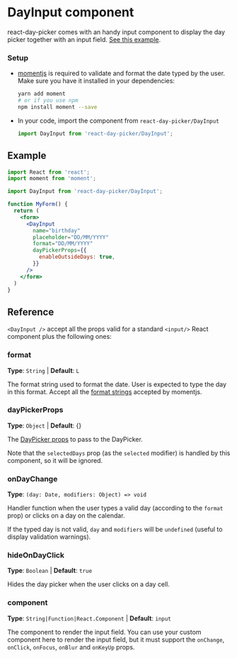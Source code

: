 # DayInput component

react-day-picker comes with an handy input component to display the day picker together with an input field. [See this example](http://react-day-picker.js.org/examples/?input).

### Setup

* [momentjs](https://momentjs.com/) is required to validate and format the date typed by the user. Make sure you have it installed in your dependencies:

  ```bash
  yarn add moment
  # or if you use npm
  npm install moment --save
  ```

* In your code, import the component from `react-day-picker/DayInput`
  
  ```js
  import DayInput from 'react-day-picker/DayInput';
  ```

## Example

```jsx
import React from 'react';
import moment from 'moment';

import DayInput from 'react-day-picker/DayInput';

function MyForm() {
  return (
    <form>
      <DayInput
        name="birthday"
        placeholder="DD/MM/YYYY"
        format="DD/MM/YYYY"
        dayPickerProps={{
          enableOutsideDays: true,
        }}
      />
    </form>
  )
}
```

## <DayInput />  Reference

`<DayInput />` accept all the props valid for a standard `<input/>` React component plus the following ones:

### format

**Type**: `String` | **Default**: `L`

The format string used to format the date. User is expected to type the day in this format. Accept all the [format strings](https://momentjs.com/docs/#/displaying/format/) accepted by momentjs.

### dayPickerProps

**Type**: `Object` | **Default**: {}

The [DayPicker props](APIProps.md) to pass to the DayPicker.

Note that the `selectedDays` prop (as the `selected` modifier) is handled by this component, so it will be ignored.

### onDayChange

**Type**: `(day: Date, modifiers: Object) => void`

Handler function when the user types a valid day (according to the `format` prop) or clicks on a day on the calendar. 

If the typed day is not valid, `day` and `modifiers` will be `undefined` (useful to display validation warnings).

### hideOnDayClick

**Type**: `Boolean` | **Default**: `true`

Hides the day picker when the user clicks on a day cell.

### component

**Type**: `String|Function|React.Component` | **Default**: `input`

The component to render the input field. You can use your custom component here to render the input field, but it must support the `onChange`, `onClick`, `onFocus`, `onBlur` and `onKeyUp` props.